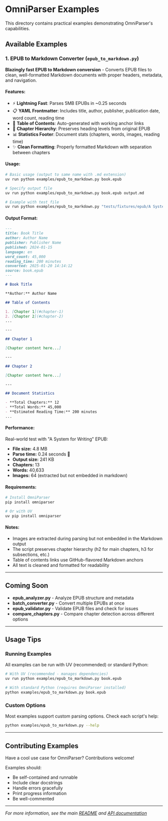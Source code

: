 # OmniParser Examples

This directory contains practical examples demonstrating OmniParser's capabilities.

## Available Examples

### 1. EPUB to Markdown Converter (`epub_to_markdown.py`)

**Blazingly fast EPUB to Markdown conversion** - Converts EPUB files to clean, well-formatted Markdown documents with proper headers, metadata, and navigation.

#### Features:
- ⚡ **Lightning Fast**: Parses 5MB EPUBs in ~0.25 seconds
- 📋 **YAML Frontmatter**: Includes title, author, publisher, publication date, word count, reading time
- 📑 **Table of Contents**: Auto-generated with working anchor links
- 📖 **Chapter Hierarchy**: Preserves heading levels from original EPUB
- 📊 **Statistics Footer**: Document stats (chapters, words, images, reading time)
- ✨ **Clean Formatting**: Properly formatted Markdown with separation between chapters

#### Usage:

```bash
# Basic usage (output to same name with .md extension)
uv run python examples/epub_to_markdown.py book.epub

# Specify output file
uv run python examples/epub_to_markdown.py book.epub output.md

# Example with test file
uv run python examples/epub_to_markdown.py "tests/fixtures/epub/A System for Writing.epub" output.md
```

#### Output Format:

```markdown
---
title: Book Title
author: Author Name
publisher: Publisher Name
published: 2024-01-15
language: en
word_count: 45,000
reading_time: 200 minutes
converted: 2025-01-20 14:14:12
source: book.epub
---

# Book Title

**Author:** Author Name

## Table of Contents

1. [Chapter 1](#chapter-1)
2. [Chapter 2](#chapter-2)
...

---

## Chapter 1

[Chapter content here...]

---

## Chapter 2

[Chapter content here...]

---

## Document Statistics

- **Total Chapters:** 12
- **Total Words:** 45,000
- **Estimated Reading Time:** 200 minutes
...
```

#### Performance:

Real-world test with "A System for Writing" EPUB:
- **File size:** 4.8 MB
- **Parse time:** 0.24 seconds 🚀
- **Output size:** 241 KB
- **Chapters:** 13
- **Words:** 40,633
- **Images:** 64 (extracted but not embedded in markdown)

#### Requirements:

```bash
# Install OmniParser
pip install omniparser

# Or with UV
uv pip install omniparser
```

#### Notes:

- Images are extracted during parsing but not embedded in the Markdown output
- The script preserves chapter hierarchy (h2 for main chapters, h3 for subsections, etc.)
- Table of contents links use GitHub-flavored Markdown anchors
- All text is cleaned and formatted for readability

---

## Coming Soon

- **epub_analyzer.py** - Analyze EPUB structure and metadata
- **batch_converter.py** - Convert multiple EPUBs at once
- **epub_validator.py** - Validate EPUB files and check for issues
- **compare_chapters.py** - Compare chapter detection across different options

---

## Usage Tips

### Running Examples

All examples can be run with UV (recommended) or standard Python:

```bash
# With UV (recommended - manages dependencies)
uv run python examples/epub_to_markdown.py book.epub

# With standard Python (requires OmniParser installed)
python examples/epub_to_markdown.py book.epub
```

### Custom Options

Most examples support custom parsing options. Check each script's help:

```bash
python examples/epub_to_markdown.py --help
```

---

## Contributing Examples

Have a cool use case for OmniParser? Contributions welcome!

Examples should:
- Be self-contained and runnable
- Include clear docstrings
- Handle errors gracefully
- Print progress information
- Be well-commented

---

*For more information, see the main [README](../README.md) and [API documentation](../docs/)*
